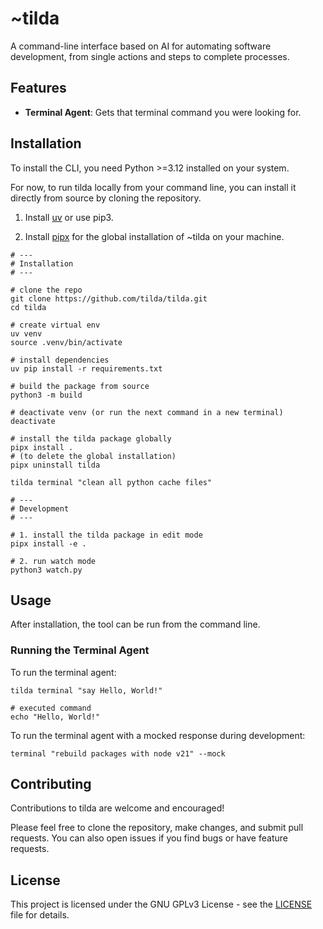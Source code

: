 
# ~tilda

A command-line interface based on AI for automating software development, from single actions and steps to complete processes.

## Features

- **Terminal Agent**: Gets that terminal command you were looking for.

## Installation

To install the CLI, you need Python >=3.12 installed on your system.

For now, to run tilda locally from your command line, you can install it directly from source by cloning the repository.

1. Install [uv](https://github.com/astral-sh/uv) or use pip3.

2. Install [pipx](https://github.com/pypa/pipx) for the global installation of ~tilda on your machine.


```shell
# ---
# Installation
# ---

# clone the repo
git clone https://github.com/tilda/tilda.git
cd tilda

# create virtual env
uv venv 
source .venv/bin/activate

# install dependencies
uv pip install -r requirements.txt

# build the package from source
python3 -m build

# deactivate venv (or run the next command in a new terminal)
deactivate

# install the tilda package globally
pipx install .
# (to delete the global installation)
pipx uninstall tilda

tilda terminal "clean all python cache files"

# ---
# Development
# ---

# 1. install the tilda package in edit mode
pipx install -e .

# 2. run watch mode
python3 watch.py 
```


## Usage

After installation, the tool can be run from the command line.

### Running the Terminal Agent

To run the terminal agent:


```shell
tilda terminal "say Hello, World!"

# executed command
echo "Hello, World!"
```


To run the terminal agent with a mocked response during development:


```shell
terminal "rebuild packages with node v21" --mock
```


## Contributing

Contributions to tilda are welcome and encouraged! 

Please feel free to clone the repository, make changes, and submit pull requests. You can also open issues if you find bugs or have feature requests.

## License

This project is licensed under the GNU GPLv3 License - see the [LICENSE](LICENSE) file for details.
